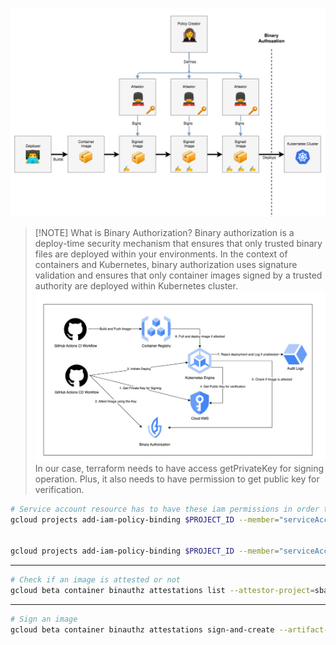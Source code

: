 

![](attachment/8b13bba32983b264308850185240ce2c.png)

> [!NOTE] What is Binary Authorization?
> Binary authorization is a deploy-time security mechanism that ensures that only trusted binary files are deployed within your environments. In the context of containers and Kubernetes, binary authorization uses signature validation and ensures that only container images signed by a trusted authority are deployed within Kubernetes cluster. 
> ![](attachment/4e5d98666aae1f4102806ad85b24651b.png)
> In our case, terraform needs to have access getPrivateKey for signing operation. Plus, it also needs to have permission to get public key for verification.

```bash
# Service account resource has to have these iam permissions in order to successfully complete necessary deployments
gcloud projects add-iam-policy-binding $PROJECT_ID --member="serviceAccount:terraform@$PROJECT_ID.iam.3gserviceaccount.com" --role="roles/cloudkms.publicKeyViewer"


gcloud projects add-iam-policy-binding $PROJECT_ID --member="serviceAccount:terraform@$PROJECT_ID.iam.gserviceaccount.com" --role="roles/cloudkms.cryptoOperator"
```
---
```bash
# Check if an image is attested or not
gcloud beta container binauthz attestations list --attestor-project=sba-project-1923 --attestor=quality-assurance-attestor --artifact-url=docker.io/tunacinsoy/sba-frontend@sha256:466ef8f59a7ef5081334c0e4082a2c16f01e251eaa08c94d803aeb0ed9684fd6
```
---
```bash
# Sign an image
gcloud beta container binauthz attestations sign-and-create --artifact-url="${image_to_attest}" --attestor="${{ secrets.ATTESTOR_NAME }}" --attestor-project="${{ secrets.PROJECT_ID }}" --keyversion-project="${{ secrets.PROJECT_ID }}" --keyversion-location="${{ secrets.KMS_KEY_LOCATION }}" --keyversion-keyring="${{ secrets.KMS_KEYRING_NAME }}" --keyversion-key="${{ secrets.KMS_KEY_NAME }}" --keyversion="${{ secrets.KMS_KEY_VERSION }}"
```
